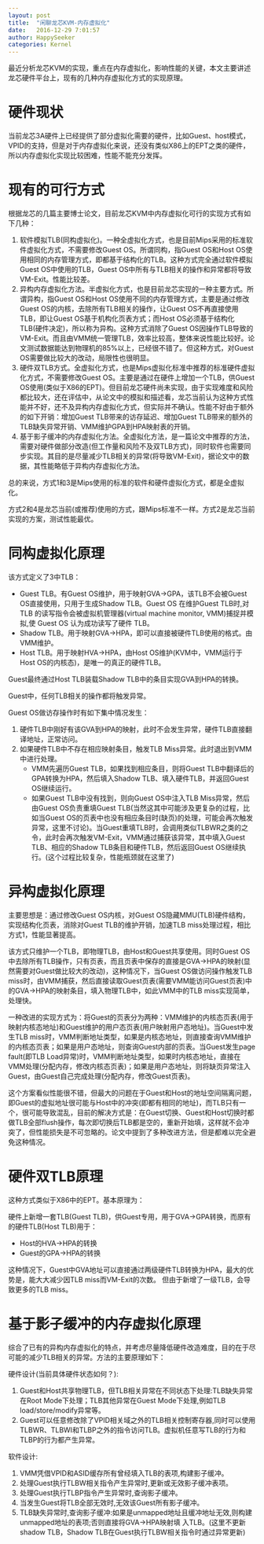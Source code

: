```yaml
---
layout: post
title:  "闲聊龙芯KVM-内存虚拟化"
date:   2016-12-29 7:01:57
author: HappySeeker
categories: Kernel
---
```


最近分析龙芯KVM的实现，重点在内存虚拟化，影响性能的关键，本文主要讲述龙芯硬件平台上，现有的几种内存虚拟化方式的实现原理。

# 硬件现状

当前龙芯3A硬件上已经提供了部分虚拟化需要的硬件，比如Guest、host模式，VPID的支持，但是对于内存虚拟化来说，还没有类似X86上的EPT之类的硬件，所以内存虚拟化实现比较困难，性能不能充分发挥。

# 现有的可行方式

根据龙芯的几篇主要博士论文，目前龙芯KVM中内存虚拟化可行的实现方式有如下几种：

1. 软件模拟TLB(同构虚拟化)。一种全虚拟化方式，也是目前Mips采用的标准软件虚拟化方式，不需要修改Guest OS。所谓同构，指Guest OS和Host OS使用相同的内存管理方式，即都基于结构化的TLB。这种方式完全通过软件模拟Guest OS中使用的TLB，Guest OS中所有与TLB相关的操作和异常都将导致VM-Exit。性能比较差。
2. 异构内存虚拟化方法。半虚拟化方式，也是目前龙芯实现的一种主要方式。所谓异构，指Guest OS和Host OS使用不同的内存管理方式，主要是通过修改Guest OS的内核，去除所有TLB相关的操作，让Guest OS不再直接使用TLB，即让Guest OS基于机构化页表方式；而Host OS必须基于结构化TLB(硬件决定)，所以称为异构。这种方式消除了Guest OS因操作TLB导致的VM-Exit。而且由VMM统一管理TLB，效率比较高，整体来说性能比较好。论文测试数据能达到物理机的85%以上，已经很不错了。但这种方式，对Guest OS需要做比较大的改动，局限性也很明显。
3. 硬件双TLB方式。全虚拟化方式，也是Mips虚拟化标准中推荐的标准硬件虚拟化方式，不需要修改Guest OS。主要是通过在硬件上增加一个TLB，供Guest OS使用(类似于X86的EPT)。但目前龙芯硬件尚未实现，由于实现难度和风险都比较大，还在评估中，从论文中的模拟和描述看，龙芯当前认为这种方式性能并不好，还不及异构内存虚拟化方式，但实际并不确认。性能不好由于额外的如下开销：增加Guest TLB带来的访存延迟、增加Guest TLB带来的额外的TLB缺失异常开销、VMM维护GPA到HPA映射表的开销。
4. 基于影子缓冲的内存虚拟化方法。全虚拟化方法，是一篇论文中推荐的方法，需要对硬件做部分改造(但工作量和风险不及双TLB方式)，同时软件也需要同步实现。其目的是尽量减少TLB相关的异常(将导致VM-Exit)，据论文中的数据，其性能略低于异构内存虚拟化方法。

总的来说，方式1和3是Mips使用的标准的软件和硬件虚拟化方式，都是全虚拟化。

方式2和4是龙芯当前(或推荐)使用的方式，跟Mips标准不一样。方式2是龙芯当前实现的方案，测试性能最优。

# 同构虚拟化原理

该方式定义了3中TLB：

- Guest TLB。有Guest OS维护，用于映射GVA->GPA，该TLB不会被Guest OS直接使用，只用于生成Shadow TLB。Guest OS 在维护Guest TLB时,对 TLB 的读写指令会被虚拟机管理器(virtual machine monitor, VMM)捕捉并模拟,使 Guest OS 认为成功读写了硬件 TLB。
- Shadow TLB。用于映射GVA->HPA，即可以直接被硬件TLB使用的格式。由VMM维护。
- Host TLB。用于映射HVA->HPA，由Host OS维护(KVM中，VMM运行于Host OS的内核态)，是唯一的真正的硬件TLB。

Guest最终通过Host TLB装载Shadow TLB中的条目实现GVA到HPA的转换。

Guest中，任何TLB相关的操作都将触发异常。

Guest OS做访存操作时有如下集中情况发生：

1. 硬件TLB中刚好有该GVA到HPA的映射，此时不会发生异常，硬件TLB直接翻译地址，正常访问。
2. 如果硬件TLB中不存在相应映射条目，触发TLB Miss异常。此时退出到VMM中进行处理。
   - VMM先遍历Guest TLB，如果找到相应条目，则将Guest TLB中翻译后的GPA转换为HPA，然后填入Shadow TLB、填入硬件TLB，并返回Guest OS继续运行。
   - 如果Guest TLB中没有找到，则向Guest OS中注入TLB Miss异常，然后由Guest OS负责重填Guest TLB(当然这其中可能涉及更复杂的过程，比如当Guest OS的页表中也没有相应条目时(缺页)的处理，可能会再次触发异常，这里不讨论)。当Guest重填TLB时，会调用类似TLBWR之类的之令，此时会再次触发VM-Exit，VMM通过捕获该异常，其中填入Guest TLB、相应的Shadow TLB条目和硬件TLB，然后返回Guest OS继续执行。(这个过程比较复杂，性能瓶颈就在这里了)

# 异构虚拟化原理

主要思想是：通过修改Guest OS内核，对Guest OS隐藏MMU(TLB)硬件结构，实现结构化页表，消除对Guest TLB的维护开销，加速TLB miss处理过程，相比方式1，性能显著提高。

该方式只维护一个TLB，即物理TLB，由Host和Guest共享使用。同时Guest OS中去除所有TLB操作，只有页表，而且页表中保存的直接是GVA->HPA的映射(显然需要对Guest做比较大的改动)，这种情况下，当Guest OS做访问操作触发TLB miss时，由VMM捕获，然后直接读取Guest页表(需要VMM能访问Guest页表)中的GVA->HPA的映射条目，填入物理TLB中，如此VMM中的TLB miss实现简单，处理快。

一种改进的实现方式为：将Guest的页表分为两种：VMM维护的内核态页表(用于映射内核态地址)和Guest维护的用户态页表(用户映射用户态地址)。当Guest中发生TLB miss时，VMM判断地址类型，如果是内核态地址，则直接查询VMM维护的内核态页表；如果是用户态地址，则查询Guest内部的页表。当Guest发生page fault(即TLB Load异常)时，VMM判断地址类型，如果时内核态地址，直接在VMM处理(分配内存，修改内核态页表)；如果是用户态地址，则将缺页异常注入Guest，由Guest自己完成处理(分配内存，修改Guest页表)。

这个方案看似性能很不错，但最大的问题在于Guest和Host的地址空间隔离问题，即Guest的虚拟地址很可能与Host中的冲突(即都有相同的地址)，而TLB只有一个，很可能导致混乱，目前的解决方式是：在Guest切换、Guest和Host切换时都做TLB全部flush操作，每次即切换后TLB都是空的，重新开始填，这样就不会冲突了，但性能损失是不可忽略的。论文中提到了多种改进方法，但是都难以完全避免这种情况。

# 硬件双TLB原理

这种方式类似于X86中的EPT。基本原理为：

硬件上新增一套TLB(Guest TLB)，供Guest专用，用于GVA->GPA转换，而原有的硬件TLB(Host TLB)用于：

- Host的HVA->HPA的转换
- Guest的GPA->HPA的转换

这种情况下，Guest中GVA地址可以直接通过两级硬件TLB转换为HPA，最大的优势是，能大大减少因TLB miss而VM-Exit的次数。
但由于新增了一级TLB，会导致更多的TLB miss。

# 基于影子缓冲的内存虚拟化原理

综合了已有的异构内存虚拟化的特点，并考虑尽量降低硬件改造难度，目的在于尽可能的减少TLB相关的异常。方法的主要原理如下：

硬件设计(当前具体硬件状态如何？):

1. Guest和Host共享物理TLB，但TLB相关异常在不同状态下处理:TLB缺失异常在Root Mode下处理；TLB其他异常在Guest Mode下处理,例如TLB load/store/modify异常等。
2. Guest可以任意修改除了VPID相关域之外的TLB相关控制寄存器,同时可以使用TLBWR、TLBWI和TLBP之外的指令访问TLB。虚拟机任意写TLB的行为和TLBP的行为都产生异常。

软件设计:

1. VMM凭借VPID和ASID缓存所有曾经填入TLB的表项,构建影子缓冲。
2. 处理Guest执行TLBW相关指令产生异常时,更新或无效影子缓冲表项。
3. 处理Guest执行TLBP指令产生异常时,查询影子缓冲。
4. 当发生Guest将TLB全部无效时,无效该Guest所有影子缓冲。
5. TLB缺失异常时,查询影子缓冲:如果是unmapped地址且缓冲地址无效,则构建unmapped地址的表项;否则直接将GVA->HPA映射填
入TLB。(这里不更新shadow TLB，Shadow TLB在Guest执行TLBW相关指令时通过异常更新)
